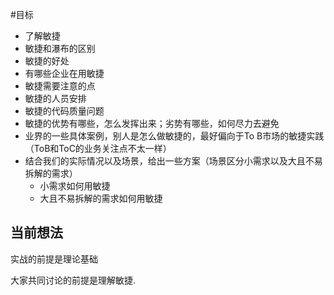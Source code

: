#目标

- 了解敏捷 
- 敏捷和瀑布的区别
- 敏捷的好处
- 有哪些企业在用敏捷
- 敏捷需要注意的点
- 敏捷的人员安排
- 敏捷的代码质量问题
- 敏捷的优势有哪些，怎么发挥出来；劣势有哪些，如何尽力去避免
- 业界的一些具体案例，别人是怎么做敏捷的，最好偏向于To B市场的敏捷实践（ToB和ToC的业务关注点不太一样）
- 结合我们的实际情况以及场景，给出一些方案（场景区分小需求以及大且不易拆解的需求）
  - 小需求如何用敏捷
  - 大且不易拆解的需求如何用敏捷



## 当前想法

实战的前提是理论基础

大家共同讨论的前提是理解敏捷.
